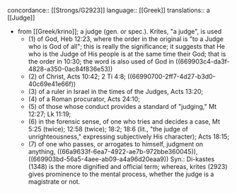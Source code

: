 concordance:: [[Strongs/G2923]] 
language:: [[Greek]] 
translations:: a [[Judge]]

- from [[Greek/krino]]; a judge (gen. or spec.). Krites, "a judge", is used
	- (1) of God, Heb 12:23, where the order in the original is "to a Judge who is God of all"; this is really the significance; it suggests that He who is the Judge of His people is at the same time their God; that is the order in 10:30; the word is also used of God in ((669903c4-da3f-4828-a350-0ac84f836e53))
	- (2) of Christ, Acts 10:42; 2 Ti 4:8; ((66990700-2ff7-4d27-b3d0-40c69e41e66f))
	- (3) of a ruler in Israel in the times of the Judges, Acts 13:20;
	- (4) of a Roman procurator, Acts 24:10;
	- (5) of those whose conduct provides a standard of "judging," Mt 12:27; Lk 11:19;
	- (6) in the forensic sense, of one who tries and decides a case, Mt 5:25 (twice); 12:58 (twice); 18:2; 18:6 (lit., "the judge of unrighteousness," expressing subjectively His character); Acts 18:15;
	- (7) of one who passes, or arrogates to himself, judgment on anything, ((66a9633f-6ea7-4922-ae7b-972bbe360045)), ((669903bd-56a5-4aee-ab09-a4a96d20eaa9)) Syn.: Di-kastes (1348) is the more dignified and official term; whereas, krites (2923) gives prominence to the mental process, whether the judge is a magistrate or not.